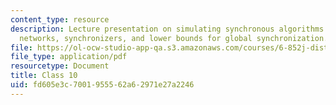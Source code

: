 ```yaml
---
content_type: resource
description: Lecture presentation on simulating synchronous algorithms in asynchronous
  networks, synchronizers, and lower bounds for global synchronization.
file: https://ol-ocw-studio-app-qa.s3.amazonaws.com/courses/6-852j-distributed-algorithms-fall-2009/fd605e3c7001955562a62971e27a2246_MIT6_852JF09_lec10.pdf
file_type: application/pdf
resourcetype: Document
title: Class 10
uid: fd605e3c-7001-9555-62a6-2971e27a2246
---
```

